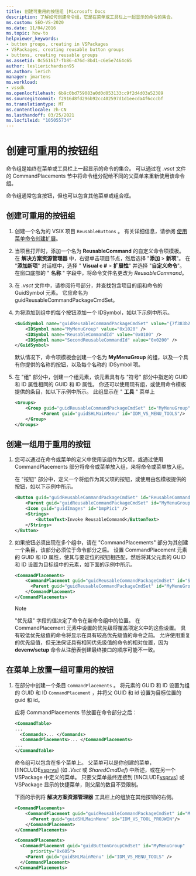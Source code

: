 ```yaml
---
title: 创建可重用的按钮组 |Microsoft Docs
description: 了解如何创建命令组，它是在菜单或工具栏上一起显示的命令的集合。
ms.custom: SEO-VS-2020
ms.date: 11/04/2016
ms.topic: how-to
helpviewer_keywords:
- button groups, creating in VSPackages
- VSPackages, creating reusable button groups
- buttons, creating reusable groups
ms.assetid: 0c561617-fb86-476d-8bd1-c6e5e7464c65
author: leslierichardson95
ms.author: lerich
manager: jmartens
ms.workload:
- vssdk
ms.openlocfilehash: 6b9c0bd759083a0d0d053133cc9f2d4d03a52389
ms.sourcegitcommit: f2916d8fd296b92cc402597d1d1eecda4f6cccbf
ms.translationtype: MT
ms.contentlocale: zh-CN
ms.lasthandoff: 03/25/2021
ms.locfileid: "105055734"
---
```

# <a name="create-reusable-groups-of-buttons"></a>创建可重用的按钮组
命令组是始终在菜单或工具栏上一起显示的命令的集合。 可以通过在 *.vsct* 文件的 CommandPlacements 节中将命令组分配给不同的父菜单来重新使用该命令组。

 命令组通常包含按钮，但也可以包含其他菜单或组合框。

## <a name="to-create-a-reusable-group-of-buttons"></a>创建可重用的按钮组

1. 创建一个名为的 VSIX 项目 `ReusableButtons` 。 有关详细信息，请参阅 [使用菜单命令创建扩展](../extensibility/creating-an-extension-with-a-menu-command.md)。

2. 当项目打开时，添加一个名为 **ReusableCommand** 的自定义命令项模板。 在 **解决方案资源管理器** 中，右键单击项目节点，然后选择 "**添加**  >  **新项**"。 在 "**添加新项**" 对话框中，选择 " **Visual c #**  >  **扩展性**" 并选择 "**自定义命令**"。 在窗口底部的 " **名称** " 字段中，将命令文件名更改为 *ReusableCommand*。

3. 在 *.vsct* 文件中，请参阅符号部分，并查找包含项目的组和命令的 GuidSymbol 元素。 它应命名为 guidReusableCommandPackageCmdSet。

4. 为将添加到组中的每个按钮添加一个 IDSymbol，如以下示例中所示。

    ```xml
    <GuidSymbol name="guidReusableCommandPackageCmdSet" value="{7f383b2a-c6b9-4c1d-b4b8-a26dc5b60ca1}">
        <IDSymbol name="MyMenuGroup" value="0x1020" />
        <IDSymbol name="ReusableCommandId" value="0x0100" />
        <IDSymbol name="SecondReusableCommandId" value="0x0200" />
    </GuidSymbol>
    ```

     默认情况下，命令项模板会创建一个名为 **MyMenuGroup** 的组，以及一个具有你提供的名称的按钮，以及每个名称的 IDSymbol 项。

5. 在 "组" 部分中，创建一个组元素，该元素具有与 "符号" 部分中指定的 GUID 和 ID 属性相同的 GUID 和 ID 属性。 你还可以使用现有组，或使用命令模板提供的条目，如以下示例中所示。 此组显示在 " **工具** " 菜单上

    ```xml
    <Groups>
        <Group guid="guidReusableCommandPackageCmdSet" id="MyMenuGroup" priority="0x0600">
              <Parent guid="guidSHLMainMenu" id="IDM_VS_MENU_TOOLS"/>
        </Group>
    </Groups>
    ```

## <a name="to-create-a-group-of-buttons-for-reuse"></a>创建一组用于重用的按钮

1. 您可以通过在命令或菜单的定义中使用该组作为父项，或通过使用 CommandPlacements 部分将命令或菜单放入组，来将命令或菜单放入组。

     在 "按钮" 部分中，定义一个将组作为其父项的按钮，或使用由包模板提供的按钮，如以下示例中所示。

    ```xml
    <Button guid="guidReusableCommandPackageCmdSet" id="ReusableCommandId" priority="0x0100" type="Button">
        <Parent guid="guidReusableCommandPackageCmdSet" id="MyMenuGroup" />
        <Icon guid="guidImages" id="bmpPic1" />
        <Strings>
            <ButtonText>Invoke ReusableCommand</ButtonText>
        </Strings>
    </Button>
    ```

2. 如果按钮必须出现在多个组中，请在 "CommandPlacements" 部分为其创建一个条目，该部分必须位于命令部分之后。 设置 CommandPlacement 元素的 GUID 和 ID 属性，使其与要定位的按钮相匹配，然后将其父元素的 GUID 和 ID 设置为目标组中的元素，如下面的示例中所示。

    ```xml
    <CommandPlacements>
        <CommandPlacement guid="guidReusableCommandPackageCmdSet" id="SecondReusableCommandId" priority="0x105">
          <Parent guid="guidReusableCommandPackageCmdSet" id="MyMenuGroup" />
        </CommandPlacement>
    </CommandPlacements>
    ```

    > [!NOTE]
    > "优先级" 字段的值决定了命令在新命令组中的位置。 在 CommandPlacement 元素中设置的优先级将覆盖项定义中的这些设置。 具有较低优先级值的命令将显示在具有较高优先级值的命令之前。 允许使用重复的优先级值，但无法保证具有相同优先级值的命令的相对位置，因为 **devenv/setup** 命令从注册表创建最终接口的顺序可能不一致。

## <a name="to-put-a-reusable-group-of-buttons-on-a-menu"></a>在菜单上放置一组可重用的按钮

1. 在部分中创建一个条目 `CommandPlacements` 。 将元素的 GUID 和 ID 设置为组的 GUID 和 ID `CommandPlacement` ，并将父 GUID 和 id 设置为目标位置的 guid 和 id。

    应将 CommandPlacements 节放置在命令部分之后：

   ```xml
   <CommandTable>
   ...
     <Commands>... </Commands>
     <CommandPlacements>... </CommandPlacements>
   ...
   </CommandTable>
   ```

    命令组可以包含在多个菜单上。 父菜单可以是你创建的菜单， [!INCLUDE[vsprvs](../code-quality/includes/vsprvs_md.md)] (如 *.Vsct* 或 *SharedCmdDef*) 中所述，或在另一个 VSPackage 中定义的菜单。 只要父菜单最终连接到 [!INCLUDE[vsprvs](../code-quality/includes/vsprvs_md.md)] 或 VSPackage 显示的快捷菜单，则父层的数目不受限制。

    下面的示例将 **解决方案资源管理器** 工具栏上的组放在其他按钮的右侧。

   ```xml
   <CommandPlacements>
       <CommandPlacement guid="guidReusableCommandPackageCmdSet" id="MyMenuGroup" priority="0xF00">
         <Parent guid="guidSHLMainMenu" id="IDM_VS_TOOL_PROJWIN"/>
       </CommandPlacement>
   </CommandPlacements>
   ```

   ```xml
   <CommandPlacements>
     <CommandPlacement guid="guidButtonGroupCmdSet" id="MyMenuGroup"
         priority="0x605">
       <Parent guid="guidSHLMainMenu" id="IDM_VS_MENU_TOOLS" />
     </CommandPlacement>
   </CommandPlacements>

   ```

